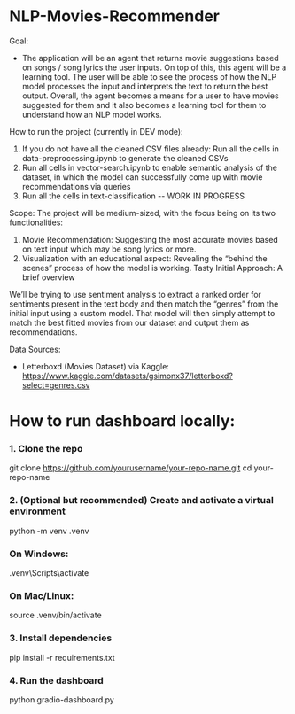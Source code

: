 # NLP-Movies-Recommender


Goal:
- The application will be an agent that returns movie suggestions based on songs / song lyrics the user
inputs. On top of this, this agent will be a learning tool. The user will be able to see the process of how the
NLP model processes the input and interprets the text to return the best output.
Overall, the agent becomes a means for a user to have movies suggested for them and it also becomes a
learning tool for them to understand how an NLP model works.

How to run the project (currently in DEV mode):
1. If you do not have all the cleaned CSV files already: Run all the cells in data-preprocessing.ipynb to generate the cleaned CSVs
2. Run all cells in vector-search.ipynb to enable semantic analysis of the dataset, in which the model can successfully come up with movie recommendations via queries
3. Run all the cells in text-classification -- WORK IN PROGRESS


Scope:
The project will be medium-sized, with the focus being on its two functionalities:
1. Movie Recommendation: Suggesting the most accurate movies based on text input which may be
song lyrics or more.
2. Visualization with an educational aspect: Revealing the “behind the scenes” process of how the
model is working.
Tasty Initial Approach: A brief overview

We’ll be trying to use sentiment analysis to extract a ranked order for sentiments present in the text body
and then match the “genres” from the initial input using a custom model. That model will then simply
attempt to match the best fitted movies from our dataset and output them as recommendations.

Data Sources:
- Letterboxd (Movies Dataset) via Kaggle:
https://www.kaggle.com/datasets/gsimonx37/letterboxd?select=genres.csv

# How to run dashboard locally:
### 1. Clone the repo
git clone https://github.com/yourusername/your-repo-name.git
cd your-repo-name

### 2. (Optional but recommended) Create and activate a virtual environment
python -m venv .venv
### On Windows:
.venv\Scripts\activate
### On Mac/Linux:
source .venv/bin/activate

### 3. Install dependencies
pip install -r requirements.txt

### 4. Run the dashboard
python gradio-dashboard.py
